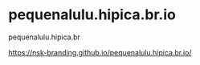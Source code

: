 # pequenalulu.hipica.br.io
pequenalulu.hipica.br

https://nsk-branding.github.io/pequenalulu.hipica.br.io/
